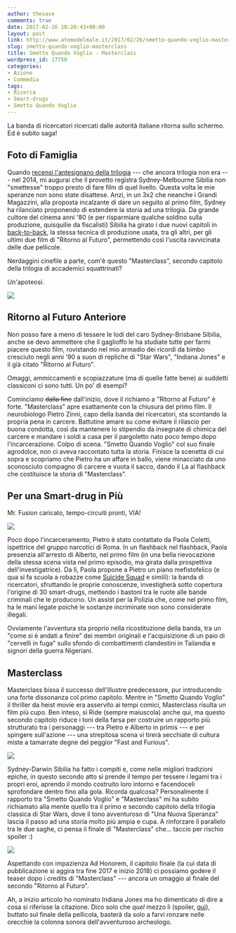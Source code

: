 ```yaml
---
author: thesave
comments: true
date: 2017-02-26 10:20:43+00:00
layout: post
link: http://www.atomodelmale.it/2017/02/26/smetto-quando-voglio-masterclass/
slug: smetto-quando-voglio-masterclass
title: Smetto Quando Voglio - Masterclass
wordpress_id: 17750
categories:
- Azione
- Commedia
tags:
- Ricerca
- Smart-drugs
- Smetto Quando Voglio
---
```


La banda di ricercatori ricercati dalle autorità italiane ritorna sullo schermo. Ed è subito saga!



## Foto di Famiglia



Quando [recensì l'antesignano della trilogia](http://www.atomodelmale.it/2014/02/13/smetto-quando-voglio/) --- che ancora trilogia non era --- nel 2014, mi augurai che il provetto registra Sydney-Melbourne Sibilia non "smettesse" troppo presto di fare film di quel livello. Questa volta le mie speranze non sono state disattese. Anzi, in un 3x2 che neanche i Grandi Magazzini, alla proposta incalzante di dare un seguito al primo film, Sydney ha rilanciato proponendo di estendere la storia ad una trilogia. Da grande cultore del cinema anni '80 (e per risparmiare qualche soldino sulla produzione, quisquilie da fiscalisti) Sibilia ha girato i due nuovi capitoli in [back-to-back](https://en.wikipedia.org/wiki/Back_to_back_film_production), la stessa tecnica di produzione usata, tra gli altri, per gli ultimi due film di "Ritorno al Futuro", permettendo così l'uscita ravvicinata delle due pellicole.

Nerdaggini cinefile a parte, com'è questo "Masterclass", secondo capitolo della trilogia di accademici squattrinati?

Un'apoteosi.

![](http://www.atomodelmale.it/wp-content/uploads/2017/02/masterclass_004.jpg)



## Ritorno al Futuro Anteriore



Non posso fare a meno di tessere le lodi del caro Sydney-Brisbane Sibilia, anche se devo ammettere che il gaglioffo le ha studiate tutte per farmi piacere questo film, rovistando nel mio armadio dei ricordi da bimbo cresciuto negli anni '90 a suon di repliche di "Star Wars", "Indiana Jones" e il già citato "Ritorno al Futuro".

Omaggi, ammiccamenti e scopiazzature (ma di quelle fatte bene) ai suddetti classiconi ci sono tutti. Un po' di esempi?

Cominciamo <del>dalla fine</del> dall'inizio, dove il richiamo a "Ritorno al Futuro" è forte. "Masterclass" apre esattamente con la chiusura del primo film. Il neurobiologo Pietro Zinni, capo della banda dei ricercatori, sta scontando la propria pena in carcere. Battutine amare su come evitare il rilascio per buona condotta, così da mantenere lo stipendio da insegnate di chimica del carcere e mandare i soldi a casa per il pargoletto nato poco tempo dopo l'incarcerazione. Colpo di scena. "Smetto Quando Voglio" col suo finale agrodolce, non ci aveva raccontato tutta la storia. Finisce la scenetta di cui sopra e scopriamo che Pietro ha un affare in ballo, viene minacciato da uno sconosciuto compagno di carcere e vuota il sacco, dando il La al flashback che costituisce la storia di "Masterclass".





## Per una Smart-drug in Più



Mr. Fusion caricato, tempo-circuiti pronti, VIA!

![](http://www.atomodelmale.it/wp-content/uploads/2017/02/masterclass_002.jpg)

Poco dopo l'incarceramento, Pietro è stato contattato da Paola Coletti, ispettrice del gruppo narcotici di Roma. In un flashback nel flashback, Paola presenzia all'arresto di Alberto, nel primo film (in una bella rievocazione della stessa scena vista nel primo episodio, ma girata dalla prospettiva dell'investigatrice). Da lì, Paola propone a Pietro un piano mefistofelico (e qua si fa scuola a robazze come [Suicide Squad](http://www.atomodelmale.it/2016/08/24/suicide-squad/) e simili): la banda di ricercatori, sfruttando le proprie conoscenze, investigherà sotto copertura l'origine di 30 smart-drugs, mettendo i bastoni tra le ruote alle bande criminali che le producono. Un assist per la Polizia che, come nel primo film, ha le mani legate poiché le sostanze incriminate non sono considerate illegali.

Ovviamente l'avventura sta proprio nella ricostituzione della banda, tra un "come si è andati a finire" dei membri originali e l'acquisizione di un paio di "cervelli in fuga" sullo sfondo di combattimenti clandestini in Tailandia e signori della guerra Nigeriani.



## Masterclass



Masterclass bissa il successo dell'illustre predecessore, pur introducendo una forte dissonanza col primo capitolo. Mentre in "Smetto Quando Voglio" il thriller da heist movie era asservito ai tempi comici, Masterclass risulta un film più cupo. Ben inteso, si Ride (sempre maiuscola) anche qui, ma questo secondo capitolo riduce i toni della farsa per costruire un rapporto più strutturato tra i personaggi --- tra Pietro e Alberto in primis --- e per spingere sull'azione --- una strepitosa scena vi tirerà secchiate di cultura miste a tamarrate degne del peggior "Fast and Furious".

![](http://www.atomodelmale.it/wp-content/uploads/2017/02/masterclass_001.jpg)

Sydney-Darwin Sibilia ha fatto i compiti e, come nelle migliori tradizioni epiche, in questo secondo atto si prende il tempo per tessere i legami tra i propri eroi, aprendo il mondo costruito loro intorno e facendoceli sprofondare dentro fino alla gola. Ricorda qualcosa? Personalmente il rapporto tra "Smetto Quando Voglio" e "Masterclass" mi ha subito richiamato alla mente quello tra il primo e secondo capitolo della trilogia classica di Star Wars, dove il tono avventuroso di "Una Nuova Speranza" lascia il passo ad una storia molto più ampia e cupa. A rinforzare il parallelo tra le due saghe, ci pensa il finale di "Masterclass" che... taccio per rischio spoiler :)

![](http://www.atomodelmale.it/wp-content/uploads/2017/02/masterclass_003.jpg)

Aspettando con impazienza Ad Honorem, il capitolo finale (la cui data di pubblicazione si aggira tra fine 2017 e inizio 2018) ci possiamo godere il teaser dopo i credits di "Masterclass" --- ancora un omaggio al finale del secondo "Ritorno al Futuro".

Ah, a inizio articolo ho nominato Indiana Jones ma ho dimenticato di dire a cosa si riferisse la citazione. Dico solo che _quel_ mezzo lì (spoiler, [qui](http://www.atomodelmale.it/wp-content/uploads/2017/02/masterclass_005.jpg)), buttato sul finale della pellicola, basterà da solo a farvi ronzare nelle orecchie la colonna sonora dell'avventuroso archeologo.
